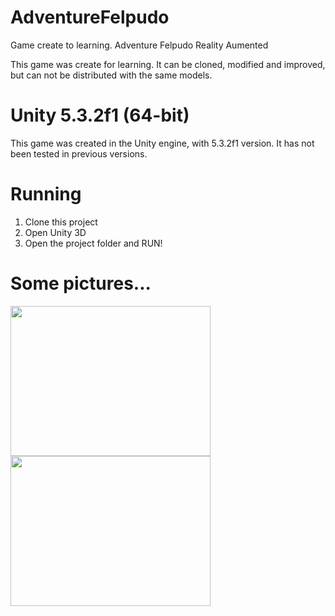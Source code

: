 # AdventureFelpudo
Game create to learning. Adventure Felpudo Reality Aumented

This game was create for learning.
It can be cloned, modified and improved, but can not be distributed with the same models.

# Unity 5.3.2f1 (64-bit)

This game was created in the Unity engine, with 5.3.2f1 version.
It has not been tested in previous versions.

# Running

1. Clone this project
2. Open Unity 3D
3. Open the project folder and RUN!

# Some pictures...

<img src="https://dl.dropboxusercontent.com/u/20234298/Screenshot_20160402-104453.png" width="320" height="240">  
<img src="https://dl.dropboxusercontent.com/u/20234298/Screenshot_20160402-104523.png" width="320" height="240">


